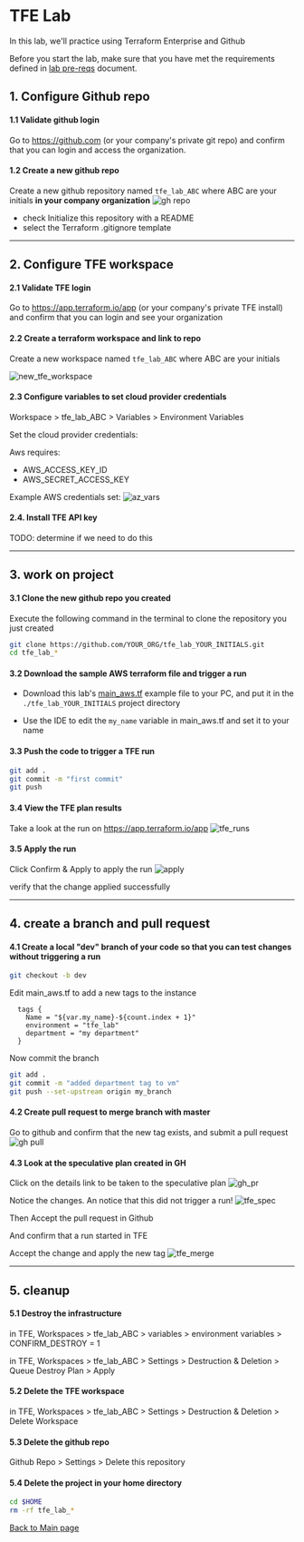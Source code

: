 # TFE Lab

In this lab, we'll practice using Terraform Enterprise and Github

Before you start the lab, make sure that you have met the requirements defined
in [lab pre-reqs](../docs/prereqs.md) document.

## 1. Configure Github repo

#### 1.1 Validate github login

Go to https://github.com (or your company's private git repo) and confirm that you can login and access the
organization. 

#### 1.2 Create a new github repo

Create a new github repository named `tfe_lab_ABC` where ABC are your initials **in your company organization**
![gh repo](images/gh_repo1.png)

 * check Initialize this repository with a README
 * select the Terraform .gitignore template

---

## 2. Configure TFE workspace

#### 2.1  Validate TFE login

Go to https://app.terraform.io/app (or your company's private TFE install) and confirm that you can login and
see your organization

#### 2.2 Create a terraform workspace and link to repo

Create a new workspace named `tfe_lab_ABC` where ABC are your initials

![new_tfe_workspace](images/tfe_new_workspace.png)

#### 2.3 Configure variables to set cloud provider credentials

Workspace > tfe_lab_ABC > Variables > Environment Variables

Set the cloud provider credentials:

Aws requires:
* AWS_ACCESS_KEY_ID
* AWS_SECRET_ACCESS_KEY

Example AWS credentials set:
![az_vars](../docs/images/tfe_aws_keys.png)

#### 2.4. Install TFE API key

TODO: determine if we need to do this

---

## 3. work on project

#### 3.1 Clone the new github repo you created
Execute the following command in the terminal to clone the repository you just created
```bash
git clone https://github.com/YOUR_ORG/tfe_lab_YOUR_INITIALS.git
cd tfe_lab_*
```

#### 3.2 Download the sample AWS terraform file and trigger a run

* Download this lab's [main_aws.tf](https://raw.githubusercontent.com/cloudshiftstrategies/css_terraform_training/master/labs/lab2_terraform/main_aws.tf)
example file to your PC, and put it in the `./tfe_lab_YOUR_INITIALS` project directory

* Use the IDE to edit the `my_name` variable in main_aws.tf and set it to your name

#### 3.3 Push the code to trigger a TFE run

```bash
git add .
git commit -m "first commit"
git push
```

#### 3.4 View the TFE plan results

Take a look at the run on https://app.terraform.io/app
![tfe_runs](images/tfe_run.png)

#### 3.5 Apply the run

Click Confirm & Apply to apply the run
![apply](images/tfe_confirm1.png)

verify that the change applied successfully

---

## 4. create a branch and pull request

#### 4.1 Create a local "dev" branch of your code so that you can test changes without triggering a run

```bash
git checkout -b dev
```

Edit main_aws.tf to add a new tags to the instance
```tfe
  tags {
    Name = "${var.my_name}-${count.index + 1}"
    environment = "tfe_lab"
    department = "my department"
  }
```

Now commit the branch

```bash
git add .
git commit -m "added department tag to vm"
git push --set-upstream origin my_branch
```

#### 4.2 Create pull request to merge branch with master
Go to github and confirm that the new tag exists, and submit a pull request
![gh pull](images/gh_pull.png)

#### 4.3 Look at the speculative plan created in GH

Click on the details link to be taken to the speculative plan
![gh_pr](images/gh_pr.png)

Notice the changes. An notice that this did not trigger a run!
![tfe_spec](images/tfe_spec_plan.png)

Then Accept the pull request in Github

And confirm that a run started in TFE

Accept the change and apply the new tag
![tfe_merge](images/tfe_merge.png)

---

## 5. cleanup

#### 5.1 Destroy the infrastructure

in TFE, Workspaces > tfe_lab_ABC > variables > environment variables >  CONFIRM_DESTROY = 1

in TFE, Workspaces > tfe_lab_ABC > Settings > Destruction & Deletion > Queue Destroy Plan > Apply

#### 5.2 Delete the TFE workspace

in TFE, Workspaces > tfe_lab_ABC > Settings > Destruction & Deletion > Delete Workspace

#### 5.3 Delete the github repo

Github Repo > Settings > Delete this repository

#### 5.4 Delete the project in your home directory

```bash
cd $HOME
rm -rf tfe_lab_*
```

[Back to Main page](../README.md)


